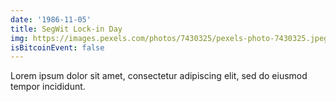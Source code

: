 ```yaml
---
date: '1986-11-05'
title: SegWit Lock-in Day
img: https://images.pexels.com/photos/7430325/pexels-photo-7430325.jpeg?auto=compress&cs=tinysrgb&dpr=2&h=750&w=1260
isBitcoinEvent: false
---
```


Lorem ipsum dolor sit amet, consectetur adipiscing elit, sed do eiusmod tempor incididunt.
